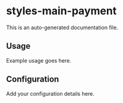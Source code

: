 # styles-main-payment

This is an auto-generated documentation file.

## Usage

Example usage goes here.

## Configuration

Add your configuration details here.